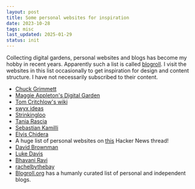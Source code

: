 ```yaml
---
layout: post
title: Some personal websites for inspiration
date: 2023-10-28
tags: misc
last_updated: 2025-01-29
status: init
---
```


Collecting digital gardens, personal websites and blogs has become my hobby in recent years. Apparently such a list is called [blogroll](https://www.google.com/search?q=blogroll+meaning). I visit the websites in this list occasionally to get inspiration for design and content structure. I have not necessarily subscribed to their content.

* [Chuck Grimmett](https://cagrimmett.com/)
* [Maggie Appleton's Digital Garden](https://maggieappleton.com/)
* [Tom Critchlow's wiki](https://tomcritchlow.com/wiki/)
* [swyx ideas](https://www.swyx.io/ideas)
* [Strinkingloo](https://strikingloo.github.io/)
* [Tania Rascia](https://www.taniarascia.com/me)
* [Sebastian Kamilli](https://digital-garden.ontheagilepath.net/)
* [Elvis Chidera](https://elvischidera.com/)
* A huge list of personal websites on [this](https://news.ycombinator.com/item?id=34279215) Hacker News thread!
* [David Brownman](https://xavd.id/)
* [Luke Davis](https://lukealexdavis.co.uk/)
* [Bhavani Ravi](https://www.bhavaniravi.com/)
* [rachelbythebay](https://rachelbythebay.com/)
* [Blogroll.org](https://blogroll.org/) has a humanly curated list of personal and independent blogs.